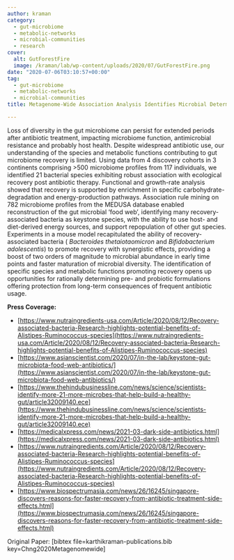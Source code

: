 ```yaml
---
author: kraman
category:
  - gut-microbiome
  - metabolic-networks
  - microbial-communities
  - research
cover:
  alt: GutForestFire
  image: /kraman/lab/wp-content/uploads/2020/07/GutForestFire.png
date: "2020-07-06T03:10:57+00:00"
tag:
  - gut-microbiome
  - metabolic-networks
  - microbial-communities
title: Metagenome-Wide Association Analysis Identifies Microbial Determinants of Post-Antibiotic Ecological Recovery in the Gut

---
```

Loss of diversity in the gut microbiome can persist for extended periods after antibiotic treatment, impacting microbiome function, antimicrobial resistance and probably host health. Despite widespread antibiotic use, our understanding of the species and metabolic functions contributing to gut microbiome recovery is limited. Using data from 4 discovery cohorts in 3 continents comprising >500 microbiome profiles from 117 individuals, we identified 21 bacterial species exhibiting robust association with ecological recovery post antibiotic therapy. Functional and growth-rate analysis showed that recovery is supported by enrichment in specific carbohydrate-degradation and energy-production pathways. Association rule mining on 782 microbiome profiles from the MEDUSA database enabled reconstruction of the gut microbial ‘food web’, identifying many recovery-associated bacteria as keystone species, with the ability to use host- and diet-derived energy sources, and support repopulation of other gut species. Experiments in a mouse model recapitulated the ability of recovery-associated bacteria ( _Bacteroides thetaiotaomicron_ and _Bifidobacterium adolescentis_) to promote recovery with synergistic effects, providing a boost of two orders of magnitude to microbial abundance in early time points and faster maturation of microbial diversity. The identification of specific species and metabolic functions promoting recovery opens up opportunities for rationally determining pre- and probiotic formulations offering protection from long-term consequences of frequent antibiotic usage.

**Press Coverage:**

- [https://www.nutraingredients-usa.com/Article/2020/08/12/Recovery-associated-bacteria-Research-highlights-potential-benefits-of-Alistipes-Ruminococcus-species](https://www.nutraingredients-usa.com/Article/2020/08/12/Recovery-associated-bacteria-Research-highlights-potential-benefits-of-Alistipes-Ruminococcus-species)
- [https://www.asianscientist.com/2020/07/in-the-lab/keystone-gut-microbiota-food-web-antibiotics/](https://www.asianscientist.com/2020/07/in-the-lab/keystone-gut-microbiota-food-web-antibiotics/)
- [https://www.thehindubusinessline.com/news/science/scientists-identify-more-21-more-microbes-that-help-build-a-healthy-gut/article32009140.ece](https://www.thehindubusinessline.com/news/science/scientists-identify-more-21-more-microbes-that-help-build-a-healthy-gut/article32009140.ece)
- [https://medicalxpress.com/news/2021-03-dark-side-antibiotics.html](https://medicalxpress.com/news/2021-03-dark-side-antibiotics.html)
- [https://www.nutraingredients.com/Article/2020/08/12/Recovery-associated-bacteria-Research-highlights-potential-benefits-of-Alistipes-Ruminococcus-species](https://www.nutraingredients.com/Article/2020/08/12/Recovery-associated-bacteria-Research-highlights-potential-benefits-of-Alistipes-Ruminococcus-species)
- [https://www.biospectrumasia.com/news/26/16245/singapore-discovers-reasons-for-faster-recovery-from-antibiotic-treatment-side-effects.html](https://www.biospectrumasia.com/news/26/16245/singapore-discovers-reasons-for-faster-recovery-from-antibiotic-treatment-side-effects.html)

Original Paper: \[bibtex file=karthikraman-publications.bib key=Chng2020Metagenomewide\]
